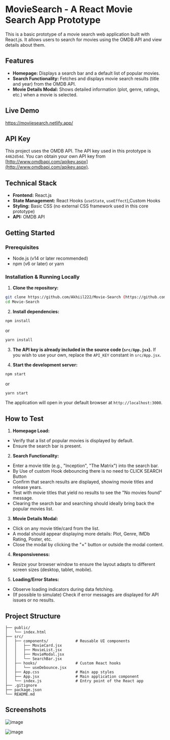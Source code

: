 # MovieSearch - A React Movie Search App Prototype

This is a basic prototype of a movie search web application built with React.js. It allows users to search for movies using the OMDB API and view details about them.

## Features

* **Homepage:** Displays a search bar and a default list of popular movies.
* **Search Functionality:** Fetches and displays movie search results (title and year) from the OMDB API.
* **Movie Details Modal:** Shows detailed information (plot, genre, ratings, etc.) when a movie is selected.

## Live Demo 

https://moviiesearch.netlify.app/

## API Key

This project uses the OMDB API. The API key used in this prototype is `4462d54d`.
You can obtain your own API key from [http://www.omdbapi.com/apikey.aspx](http://www.omdbapi.com/apikey.aspx).

## Technical Stack

* **Frontend:** React.js
* **State Management:** React Hooks (`useState`, `useEffect`),Custom Hooks
* **Styling:** Basic CSS (no external CSS framework used in this core prototype)
* **API:** OMDB API

## Getting Started

### Prerequisites

* Node.js (v14 or later recommended)
* npm (v6 or later) or yarn

### Installation & Running Locally

1. **Clone the repository:**
```bash
git clone https://github.com/Akhiil222/Movie-Search (https://github.com/Akhiil222/Movie-Search)
cd Movie-Search
```

2. **Install dependencies:**
```bash
npm install
```
or
```bash
yarn install
```

3. **The API key is already included in the source code (`src/App.jsx`).**
If you wish to use your own, replace the `API_KEY` constant in `src/App.jsx`.

4. **Start the development server:**
```bash
npm start
```
or
```bash
yarn start
```
The application will open in your default browser at `http://localhost:3000`.

## How to Test

1. **Homepage Load:**
* Verify that a list of popular movies is displayed by default.
* Ensure the search bar is present.

2. **Search Functionality:**
* Enter a movie title (e.g., "Inception", "The Matrix") into the search bar.
* By Use of custom Hook debouncing there is no need to CLICK SEARCH Button
* Confirm that search results are displayed, showing movie titles and release years.
* Test with movie titles that yield no results to see the "No movies found" message.
* Clearing the search bar and searching should ideally bring back the popular movies list.

3. **Movie Details Modal:**
* Click on any movie title/card from the list.
* A modal should appear displaying more details: Plot, Genre, IMDb Rating, Poster, etc.
* Close the modal by clicking the "×" button or outside the modal content.

4. **Responsiveness:**
* Resize your browser window to ensure the layout adapts to different screen sizes (desktop, tablet, mobile).

5. **Loading/Error States:**
* Observe loading indicators during data fetching.
* (If possible to simulate) Check if error messages are displayed for API issues or no results.

## Project Structure
```movie-search-app/
├── public/
│   └── index.html
├── src/
│   ├── components/            # Reusable UI components
│   │   ├── MovieCard.jsx
│   │   ├── MovieList.jsx
│   │   ├── MovieModal.jsx
│   │   └── SearchBar.jsx
│   ├── hooks/                 # Custom React hooks
│   │   └── useDebounce.jsx
│   ├── App.css                # Main app styles
│   ├── App.jsx                # Main application component
│   └── index.js               # Entry point of the React app
├── .gitignore
├── package.json
└── README.md
```



## Screenshots 
![image](https://github.com/user-attachments/assets/05e0f230-6d24-40e3-a56c-873856d2863a)



![image](https://github.com/user-attachments/assets/870de090-e63d-461e-bad7-fdc9eddd858a)


